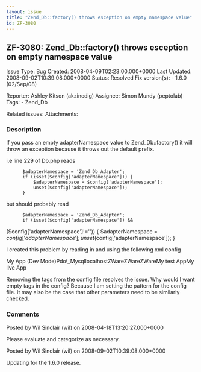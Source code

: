 ```yaml
---
layout: issue
title: "Zend_Db::factory() throws esception on empty namespace value"
id: ZF-3080
---
```


ZF-3080: Zend\_Db::factory() throws esception on empty namespace value
----------------------------------------------------------------------

 Issue Type: Bug Created: 2008-04-09T02:23:00.000+0000 Last Updated: 2008-09-02T10:39:08.000+0000 Status: Resolved Fix version(s): - 1.6.0 (02/Sep/08)
 
 Reporter:  Ashley Kitson (akzincdig)  Assignee:  Simon Mundy (peptolab)  Tags: - Zend\_Db
 
 Related issues: 
 Attachments: 
### Description

If you pass an empty adapterNamespace value to Zend\_Db::factory() it will throw an exception because it throws out the default prefix.

i.e line 229 of Db.php reads

 
          $adapterNamespace = 'Zend_Db_Adapter';
          if (isset($config['adapterNamespace'])) {
              $adapterNamespace = $config['adapterNamespace'];
              unset($config['adapterNamespace']);
          }


but should probably read

 
          $adapterNamespace = 'Zend_Db_Adapter';
          if (isset($config['adapterNamespace']) &&


($config['adapterNamespace']!='')) { $adapterNamespace = $config['adapterNamespace']; unset($config['adapterNamespace']); }

I created this problem by reading in and using the following xml config

<?xml version="1.0"?> My App (Dev Mode)Pdo\_MysqllocalhostZWareZWareZWareMy test AppMy live App

Removing the tags from the config file resolves the issue. Why would I want empty tags in the config? Because I am setting the pattern for the config file. It may also be the case that other parameters need to be similarly checked.

 

 

### Comments

Posted by Wil Sinclair (wil) on 2008-04-18T13:20:27.000+0000

Please evaluate and categorize as necessary.

 

 

Posted by Wil Sinclair (wil) on 2008-09-02T10:39:08.000+0000

Updating for the 1.6.0 release.

 

 